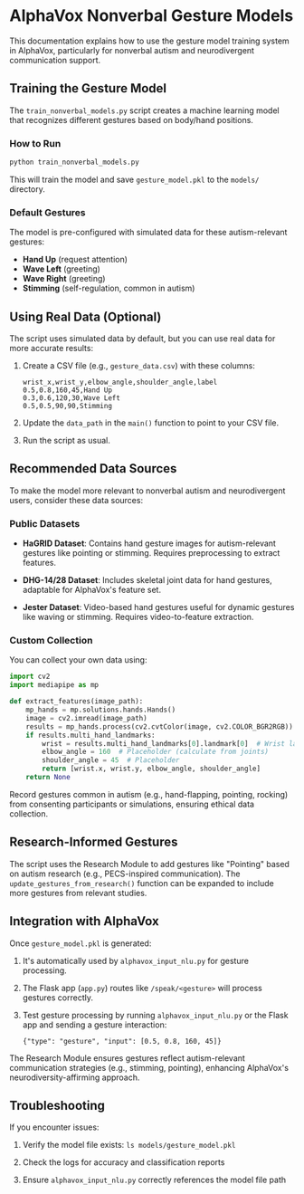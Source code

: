 # AlphaVox Nonverbal Gesture Models

This documentation explains how to use the gesture model training system in AlphaVox, particularly for nonverbal autism and neurodivergent communication support.

## Training the Gesture Model

The `train_nonverbal_models.py` script creates a machine learning model that recognizes different gestures based on body/hand positions.

### How to Run

```bash
python train_nonverbal_models.py
```

This will train the model and save `gesture_model.pkl` to the `models/` directory.

### Default Gestures

The model is pre-configured with simulated data for these autism-relevant gestures:
- **Hand Up** (request attention)
- **Wave Left** (greeting)
- **Wave Right** (greeting)
- **Stimming** (self-regulation, common in autism)

## Using Real Data (Optional)

The script uses simulated data by default, but you can use real data for more accurate results:

1. Create a CSV file (e.g., `gesture_data.csv`) with these columns:
   ```
   wrist_x,wrist_y,elbow_angle,shoulder_angle,label
   0.5,0.8,160,45,Hand Up
   0.3,0.6,120,30,Wave Left
   0.5,0.5,90,90,Stimming
   ```

2. Update the `data_path` in the `main()` function to point to your CSV file.

3. Run the script as usual.

## Recommended Data Sources

To make the model more relevant to nonverbal autism and neurodivergent users, consider these data sources:

### Public Datasets

- **HaGRID Dataset**: Contains hand gesture images for autism-relevant gestures like pointing or stimming. Requires preprocessing to extract features.

- **DHG-14/28 Dataset**: Includes skeletal joint data for hand gestures, adaptable for AlphaVox's feature set.

- **Jester Dataset**: Video-based hand gestures useful for dynamic gestures like waving or stimming. Requires video-to-feature extraction.

### Custom Collection

You can collect your own data using:

```python
import cv2
import mediapipe as mp

def extract_features(image_path):
    mp_hands = mp.solutions.hands.Hands()
    image = cv2.imread(image_path)
    results = mp_hands.process(cv2.cvtColor(image, cv2.COLOR_BGR2RGB))
    if results.multi_hand_landmarks:
        wrist = results.multi_hand_landmarks[0].landmark[0]  # Wrist landmark
        elbow_angle = 160  # Placeholder (calculate from joints)
        shoulder_angle = 45  # Placeholder
        return [wrist.x, wrist.y, elbow_angle, shoulder_angle]
    return None
```

Record gestures common in autism (e.g., hand-flapping, pointing, rocking) from consenting participants or simulations, ensuring ethical data collection.

## Research-Informed Gestures

The script uses the Research Module to add gestures like "Pointing" based on autism research (e.g., PECS-inspired communication). The `update_gestures_from_research()` function can be expanded to include more gestures from relevant studies.

## Integration with AlphaVox

Once `gesture_model.pkl` is generated:

1. It's automatically used by `alphavox_input_nlu.py` for gesture processing.

2. The Flask app (`app.py`) routes like `/speak/<gesture>` will process gestures correctly.

3. Test gesture processing by running `alphavox_input_nlu.py` or the Flask app and sending a gesture interaction:
   ```
   {"type": "gesture", "input": [0.5, 0.8, 160, 45]}
   ```

The Research Module ensures gestures reflect autism-relevant communication strategies (e.g., stimming, pointing), enhancing AlphaVox's neurodiversity-affirming approach.

## Troubleshooting

If you encounter issues:

1. Verify the model file exists: `ls models/gesture_model.pkl`

2. Check the logs for accuracy and classification reports

3. Ensure `alphavox_input_nlu.py` correctly references the model file path
